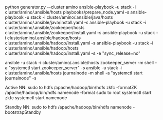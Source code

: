 python generator.py  --cluster amino
ansible-playbook -u stack -i cluster/amino/.ansible/hosts playbooks/prepare_node.yaml -s
ansible-playbook -u stack -i cluster/amino/.ansible/java/hosts cluster/amino/.ansible/java/install.yaml -s 
ansible-playbook -u stack -i cluster/amino/.ansible/zookeeper/hosts cluster/amino/.ansible/zookeeper/install.yaml -s
ansible-playbook -u stack -i cluster/amino/.ansible/hadoop/hosts cluster/amino/.ansible/hadoop/install.yaml -s
ansible-playbook -u stack -i cluster/amino/.ansible/hadoop/hosts cluster/amino/.ansible/hadoop/install.yaml -s -e "sync_release=no"

ansible -u stack -i cluster/amino/.ansible/hosts zookeeper_server -m shell -a "systemctl start zookeeper_server" -s
ansible -u stack -i cluster/amino/.ansible/hosts journalnode -m shell -a "systemctl start journalnode" -s

Active NN:
sudo to hdfs
/apache/hadoop/bin/hdfs zkfc -formatZK
/apache/hadoop/bin/hdfs namenode -format
sudo to root
systemctl start zkfc
systemctl start namenode

Standby NN:
sudo to hdfs
/apache/hadoop/bin/hdfs namenode -bootstrapStandby
